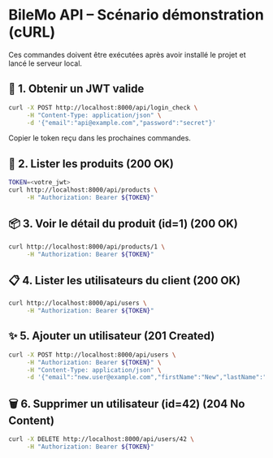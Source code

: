 # BileMo API – Scénario démonstration (cURL)

Ces commandes doivent être exécutées après avoir installé le projet et lancé le serveur local.

## 🔑 1. Obtenir un JWT valide

```bash
curl -X POST http://localhost:8000/api/login_check \
     -H "Content-Type: application/json" \
     -d '{"email":"api@example.com","password":"secret"}'
```

Copier le token reçu dans les prochaines commandes.

## 🚩 2. Lister les produits (200 OK)

```bash
TOKEN=<votre_jwt>
curl http://localhost:8000/api/products \
     -H "Authorization: Bearer ${TOKEN}"
```

## 📦 3. Voir le détail du produit (id=1) (200 OK)

```bash
curl http://localhost:8000/api/products/1 \
     -H "Authorization: Bearer ${TOKEN}"
```

## 📋 4. Lister les utilisateurs du client (200 OK)

```bash
curl http://localhost:8000/api/users \
     -H "Authorization: Bearer ${TOKEN}"
```

## ✨ 5. Ajouter un utilisateur (201 Created)

```bash
curl -X POST http://localhost:8000/api/users \
     -H "Authorization: Bearer ${TOKEN}" \
     -H "Content-Type: application/json" \
     -d '{"email":"new.user@example.com","firstName":"New","lastName":"User"}'
```

## 🗑️ 6. Supprimer un utilisateur (id=42) (204 No Content)

```bash
curl -X DELETE http://localhost:8000/api/users/42 \
     -H "Authorization: Bearer ${TOKEN}"
```
